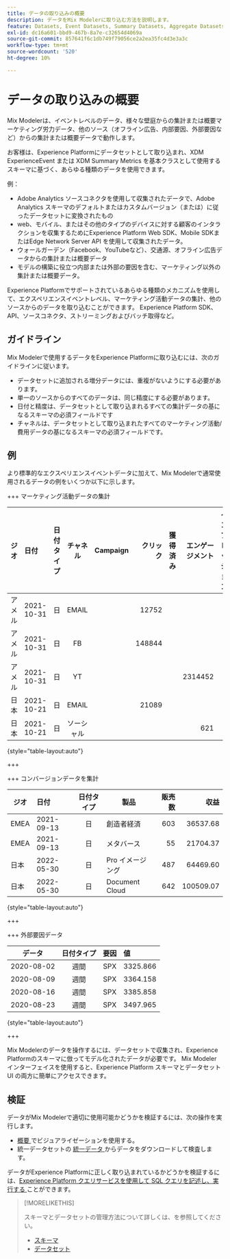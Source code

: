 ```yaml
---
title: データの取り込みの概要
description: データをMix Modelerに取り込む方法を説明します。
feature: Datasets, Event Datasets, Summary Datasets, Aggregate Datasets
exl-id: dc16a601-bbd9-467b-8a7e-c32654d4069a
source-git-commit: 857641f6c1db749f79056ce2a2ea35fc4d3e3a3c
workflow-type: tm+mt
source-wordcount: '520'
ht-degree: 10%

---
```


# データの取り込みの概要

Mix Modelerは、イベントレベルのデータ、様々な壁庭からの集計または概要マーケティング労力データ、他のソース（オフライン広告、内部要因、外部要因など）からの集計または概要データで動作します。

お客様は、Experience Platformにデータセットとして取り込まれ、XDM ExperienceEvent または XDM Summary Metrics を基本クラスとして使用するスキーマに基づく、あらゆる種類のデータを使用できます。

例：

* Adobe Analytics ソースコネクタを使用して収集されたデータで、Adobe Analytics スキーマのデフォルトまたはカスタムバージョン（または）に従ったデータセットに変換されたもの
* web、モバイル、またはその他のタイプのデバイスに対する顧客のインタラクションを収集するためにExperience Platform Web SDK、Mobile SDKまたはEdge Network Server API を使用して収集されたデータ。
* ウォールガーデン（Facebook、YouTubeなど）、交通源、オフライン広告データからの集計または概要データ
* モデルの構築に役立つ内部または外部の要因を含む、マーケティング以外の集計または概要データ。

Experience Platformでサポートされているあらゆる種類のメカニズムを使用して、エクスペリエンスイベントレベル、マーケティング活動データの集計、他のソースからのデータを取り込むことができます。 Experience Platform SDK、API、ソースコネクタ、ストリーミングおよびバッチ取得など。


## ガイドライン

Mix Modelerで使用するデータをExperience Platformに取り込むには、次のガイドラインに従います。

* データセットに追加される増分データには、重複がないようにする必要があります。
* 単一のソースからのすべてのデータは、同じ精度にする必要があります。
* 日付と精度は、データセットとして取り込まれるすべての集計データの基になるスキーマの必須フィールドです
* チャネルは、データセットとして取り込まれたすべてのマーケティング活動/費用データの基になるスキーマの必須フィールドです。


## 例

より標準的なエクスペリエンスイベントデータに加えて、Mix Modelerで通常使用されるデータの例をいくつか以下に示します。

+++ マーケティング活動データの集計

| ジオ | 日付 | 日付タイプ | チャネル | Campaign | クリック | 獲得済み | エンゲージメント | インプレッション | Open | 所有 | 送信済み | 費用 |
|---|:--|---|:---:|---|--:|---|--:|---|---|---|--:|--:|
| アメル | 2021-10-31 | 日 | EMAIL | | 12752 | | | | | | 1132945 | |
| アメル | 2021-10-31 | 日 | FB | | 148844 | | | | | | | 42111 |
| アメル | 2021-10-31 | 日 | YT | | | | 2314452 | | | | | 10540 |
| 日本 | 2021-10-21 | 日 | EMAIL | | 21089 | | | | | | 3283626 | |
| 日本 | 2021-10-21 | 日 | ソーシャル | | | | 621 | | | | | 74512 |

{style="table-layout:auto"}

+++

+++ コンバージョンデータを集計

| ジオ | 日付 | 日付タイプ | 製品 | 販売数 | 収益 |
|---|:---|:---:|---|--:|--:|
| EMEA | 2021-09-13 | 日 | 創造者経済 | 603 | 36537.68 |
| EMEA | 2021-09-13 | 日 | メタバース | 55 | 21704.37 |
| 日本 | 2022-05-30 | 日 | Pro イメージング | 487 | 64469.60 |
| 日本 | 2022-05-30 | 日 | Document Cloud | 642 | 100509.07 |

{style="table-layout:auto"}

+++

+++ 外部要因データ

| データ | 日付タイプ | 要因 | 値 |
|---|:---:|:---:|:---|
| 2020-08-02 | 週間 | SPX | 3325.866 |
| 2020-08-09 | 週間 | SPX | 3364.158 |
| 2020-08-16 | 週間 | SPX | 3385.858 |
| 2020-08-23 | 週間 | SPX | 3497.965 |

{style="table-layout:auto"}

+++

Mix Modelerのデータを操作するには、データセットで収集され、Experience Platformのスキーマに倣ってモデル化されたデータが必要です。 Mix Modeler インターフェイスを使用すると、Experience Platform スキーマとデータセット UI の両方に簡単にアクセスできます。


## 検証

データがMix Modelerで適切に使用可能かどうかを検証するには、次の操作を実行します。

* [ 概要 ](/help/overview.md) でビジュアライゼーションを使用する。
* 統一データセットの [ 統一データ ](/help/harmonize-data/overview.md) からデータをダウンロードして検査します。

データがExperience Platformに正しく取り込まれているかどうかを検証するには、[Experience Platform クエリサービスを使用して SQL クエリを記述し、実行する ](https://experienceleague.adobe.com/ja/docs/experience-platform/query/home) ことができます。


>[!MORELIKETHIS]
>
>スキーマとデータセットの管理方法について詳しくは、を参照してください。
>
>* [スキーマ](schemas.md)
>* [データセット](datasets.md)
